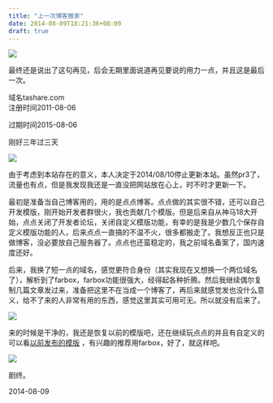 ```yaml
---
title: "上一次博客搬家"
date: 2014-08-09T18:21:36+08:00
draft: true
---
```


![](https://steemitimages.com/p/LcTxR6G5jjypZvPsEKy5232TDe11LztobwNxY1Qpzpz3ah4Qz26ZiWwc1mM3WYcNfjFP2JV63MypHQHYBgHVZKBP3969cadBuRGwFtbawxS1nFLaGVySVLszQD54ni9o1CfWefhG3omthdWFmvu22e8wx)

  

最终还是说出了这句再见，后会无期里面说道再见要说的用力一点，并且这是最后一次。

域名tashare.com  
注册时间2011-08-06

过期时间2015-08-06

刚好三年过三天

![](https://steemitimages.com/p/LcTxR6G5jjypZvPsESjHcqqq5BC1oet42K5B2V7YXx2yTYBsYhMAWPvo19Viif8MX7zMRF7WSn6gcTYRMkBP1Ew9YTRRsa6NLvfdjvkJCXvFDyec4xJ9XxQMV1kDAFNxEzyDpr1xXfKsAGDky7dnBsfGS)

  

由于考虑到本站存在的意义，本人决定于2014/08/10停止更新本站。虽然pr3了，流量也有点，但是我发现我还是一直没把网站放在心上，时不时才更新一下。

最初是准备当自己博客用的，用的是点点博客。点点做的其实很不错，还可以自己开发模版，刚开始开发者群很火，我也贡献几个模版。但是后来自从神马18大开始，点点关闭了开发者论坛，关闭自定义模版功能，有幸的是我是少数几个保存自定义模版功能的人，后来点点一直搞的不温不火，很多都搬走了。我想反正也只是做博客，没必要放自己服务器了。点点也还蛮稳定的，我之前域名备案了，国内速度还好。

后来，我换了短一点的域名，感觉更符合身份（其实我现在又想换一个两位域名了），解析到了farbox，farbox功能很强大，经得起各种折腾。然后我继续偶尔复制几篇文章发过来，准备把这里不在当成一个博客了，再后来就感觉发也没什么意义，给不了来的人非常有用的东西，感觉这里其实可用可无。所以就没有后来了。

![](https://steemitimages.com/p/LcTxR6G5jjypZvPsESjHcqqq5BC1oet42K5B2V7YXx2yTYBsYhMAWPvo19Viif8MX8Ro5KYEpbc5TyHBBG9txRMGcbEMhKmaVgqDCRdp5od3jvuGzg7XD46noLRa2YvTAPvboUuzXEjszPmXwcuDZ8Zft)

  

来的时候是干净的，我还是恢复以前的模版吧，还在继续玩点点的并且有自定义的可以看[以前发布的模版](http://www.tashare.com/post/diandianmoban-AtLife-fabu) ，有兴趣的推荐用farbox，好了，就这样吧。

![](https://steemitimages.com/p/LcTxR6G5jjypZvPsENDotJdaW9jLqDZDk4cN2qK4qsLMYJmZqaWmK9GfgE4buv7hcryX3JqUJSXEgFx5rCudU5vx9wARoDdWZpJ3Ntj72MLeaG8pPuLV9ZD7DYxBqhgLvgRYcuvWtjywsXfHBbDtJsiq4)

  

剧终。

2014-08-09